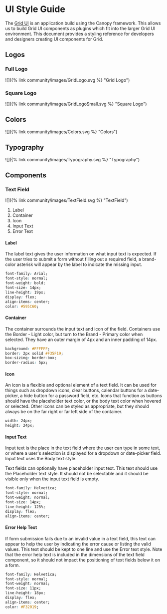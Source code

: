 <!--
  Copyright 2018-2021 Cargill Incorporated
  Licensed under Creative Commons Attribution 4.0 International License
  https://creativecommons.org/licenses/by/4.0/
-->

# UI Style Guide

The [Grid UI](https://github.com/hyperledger/grid/tree/master/ui) is an
application build using the Canopy framework. This allows us to build Grid UI
components as plugins which fit into the larger Grid UI environment. This
document provides a styling reference for developers and designers creating UI
components for Grid.

## Logos

### Full Logo

![]({% link community/images/GridLogo.svg %} "Grid Logo")

### Square Logo

![]({% link community/images/GridLogoSmall.svg %} "Square Logo")

## Colors

![]({% link community/images/Colors.svg %} "Colors")

## Typography

![]({% link community/images/Typography.svg %} "Typography")


## Components

### Text Field

![]({% link community/images/TextField.svg %} "TextField")

1. Label
2. Container
3. Icon
4. Input Text
5. Error Text

#### Label

The label text gives the user information on what input text is expected. If the
user tries to submit a form without filling out a required field, a brand-color
asterisk will appear by the label to indicate the missing input.

```css
font-family: Arial;
font-style: normal;
font-weight: bold;
font-size: 14px;
line-height: 19px;
display: flex;
align-items: center;
color: #595C60;
```

#### Container

The container surrounds the input text and icon of the field. Containers use the
Border - Light color, but turn to the Brand - Primary color when selected. They
have an outer margin of 4px and an inner padding of 14px.

```css
background: #FFFFFF;
border: 2px solid #F35F19;
box-sizing: border-box;
border-radius: 5px;
```

#### Icon

An icon is a flexible and optional element of a text field. It can be used for
things such as dropdown icons, clear buttons, calendar buttons for a
date-picker, a hide button for a password field, etc. Icons that function as
buttons should have the placeholder text color, or the body text color when
hovered or selected. Other icons can be styled as appropriate, but they should
always be on the far right or far left side of the container.

```css
width: 24px;
height: 24px;
```

#### Input Text

Input text is the place in the text field where the user can type in some text,
or where a user's selection is displayed for a dropdown or date-picker field.
Input text uses the Body text style.

Text fields can optionally have placeholder input text. This text should use the
Placeholder text style. It should not be selectable and it should be visible
only when the input text field is empty.

```css
font-family: Helvetica;
font-style: normal;
font-weight: normal;
font-size: 14px;
line-height: 125%;
display: flex;
align-items: center;
```
#### Error Help Text

If form submission fails due to an invalid value in a text field, this text can
appear to help the user by indicating the error cause or listing the valid
values. This text should be kept to one line and use the Error text style. Note
that the error help text is included in the dimensions of the text field
component, so it should not impact the positioning of text fields below it on a
form.

```css
font-family: Helvetica;
font-style: normal;
font-weight: normal;
font-size: 11px;
line-height: 18px;
display: flex;
align-items: center;
color: #F32019;
```
